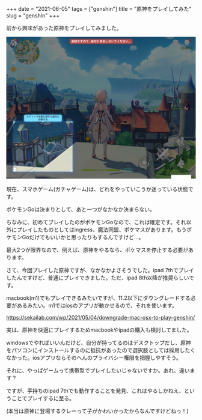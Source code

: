 +++
date = "2021-06-05"
tags = ["genshin"]
title = "原神をプレイしてみた"
slug = "genshin"
+++

前から興味があった原神をプレイしてみました。

![](https://raw.githubusercontent.com/syui/img/master/other/genshin_20210605_0001.png)

現在、スマホゲーム(ガチャゲーム)は、どれをやっていこうか迷っている状態です。

ポケモンGoは決まりとして、あと一つがなかなか決まらない。

ちなみに、初めてプレイしたのがポケモンGoなので、これは確定です。それ以外にプレイしたものとしてはingress、魔法同盟、ポケマスがあります。もうポケモンGoだけでもいいかと思ったりもするんですけど...。

最大2つが限界なので、例えば、原神をやるなら、ポケマスを停止する必要があります。

さて、今回プレイした原神ですが、なかなかよさそうでした。ipad 7thでプレイしたんですけど、普通にプレイできました。ただ、ipad 8th以降が推奨らしいです。

macbook(m1)でもプレイできるみたいですが、11.2以下にダウングレードする必要があるみたい。m1ではiosのアプリが動かせるので、それを使います。

https://sekailab.com/wp/2021/05/04/downgrade-mac-osx-to-play-genshin/

実は、原神を快適にプレイするためmacbookやipadの購入も検討してました。

windowsでやればいいんだけど、自分が持ってるのはデスクトップだし、原神をパソコンにインストールするのに抵抗があったので選択肢としては採用したくなかった。iosアプリならそのへんのプライバシー権限を把握しやすそう。

それに、やっぱゲームって携帯型でプレイしたいじゃないですか。あれ、違います？

ですが、手持ちのipad 7thでも動作することを発見、これはやるしかねえ、ということでプレイするに至る。

(本当は原神に登場するクレーって子がかわいかったからなんですけどねっ！)

